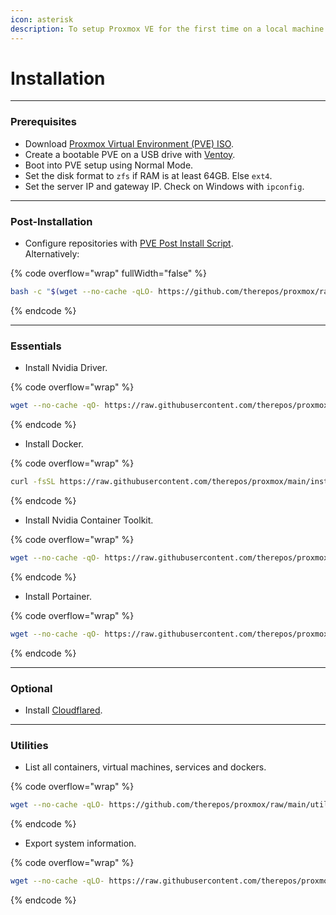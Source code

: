 ```yaml
---
icon: asterisk
description: To setup Proxmox VE for the first time on a local machine.
---
```


# Installation

***

### Prerequisites

* Download [Proxmox Virtual Environment (PVE) ISO](https://www.proxmox.com/en/downloads).
* Create a bootable PVE on a USB drive with [Ventoy](https://www.ventoy.net/en/download.html).
* Boot into PVE setup using Normal Mode.
* Set the disk format to `zfs` if RAM is at least 64GB.  Else `ext4`.
* Set the server IP and gateway IP. Check on Windows with `ipconfig`.



***

### Post-Installation

* Configure repositories with [PVE Post Install Script](https://tteck.github.io/Proxmox/#proxmox-ve-post-install). \
  Alternatively:

{% code overflow="wrap" fullWidth="false" %}
```bash
bash -c "$(wget --no-cache -qLO- https://github.com/therepos/proxmox/raw/main/installers/install-postpve.sh)"
```
{% endcode %}



***

### Essentials

* Install Nvidia Driver.

{% code overflow="wrap" %}
```bash
wget --no-cache -qO- https://raw.githubusercontent.com/therepos/proxmox/main/installers/install-nvidiadriver.sh | bash
```
{% endcode %}

* Install Docker.

{% code overflow="wrap" %}
```bash
curl -fsSL https://raw.githubusercontent.com/therepos/proxmox/main/installers/install-docker.sh | bash
```
{% endcode %}

* Install Nvidia Container Toolkit.

{% code overflow="wrap" %}
```bash
wget --no-cache -qO- https://raw.githubusercontent.com/therepos/proxmox/main/installers/install-nvidiact.sh | bash
```
{% endcode %}

* Install Portainer.

{% code overflow="wrap" %}
```bash
wget --no-cache -qO- https://raw.githubusercontent.com/therepos/proxmox/main/installers/install-portainer.sh | bash
```
{% endcode %}



***

### Optional

* Install [Cloudflared](https://tteck.github.io/Proxmox/#cloudflared-lxc).



***

### Utilities

* List all containers, virtual machines, services and dockers.

{% code overflow="wrap" %}
```bash
wget --no-cache -qLO- https://github.com/therepos/proxmox/raw/main/util/list-ct.sh | bash
```
{% endcode %}

* Export system information.

{% code overflow="wrap" %}
```bash
wget --no-cache -qLO- https://raw.githubusercontent.com/therepos/proxmox/main/util/get-sysinfo.sh | bash
```
{% endcode %}
